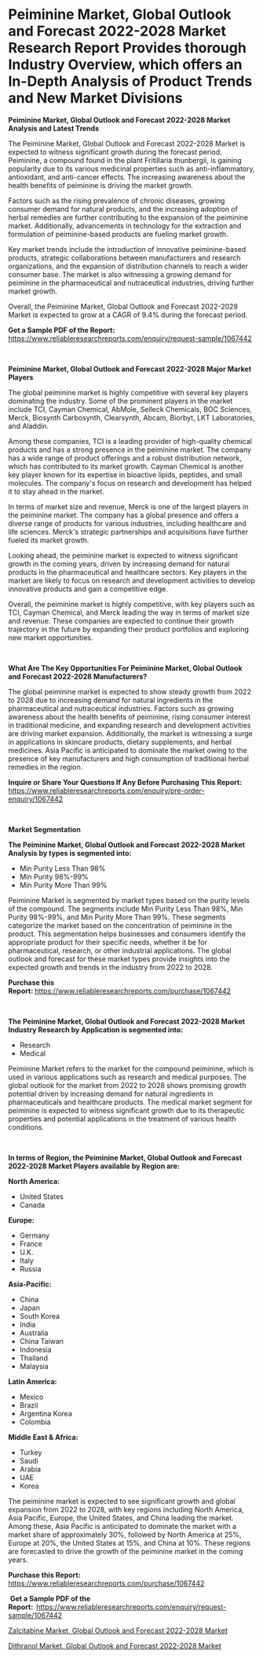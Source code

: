 <p><h1>Peiminine Market, Global Outlook and Forecast 2022-2028 Market Research Report Provides thorough Industry Overview, which offers an In-Depth Analysis of Product Trends and New Market Divisions</h1></p><p><strong>Peiminine Market, Global Outlook and Forecast 2022-2028 Market Analysis and Latest Trends</strong></p>
<p><p>The Peiminine Market, Global Outlook and Forecast 2022-2028 Market is expected to witness significant growth during the forecast period. Peiminine, a compound found in the plant Fritillaria thunbergii, is gaining popularity due to its various medicinal properties such as anti-inflammatory, antioxidant, and anti-cancer effects. The increasing awareness about the health benefits of peiminine is driving the market growth.</p><p>Factors such as the rising prevalence of chronic diseases, growing consumer demand for natural products, and the increasing adoption of herbal remedies are further contributing to the expansion of the peiminine market. Additionally, advancements in technology for the extraction and formulation of peiminine-based products are fueling market growth.</p><p>Key market trends include the introduction of innovative peiminine-based products, strategic collaborations between manufacturers and research organizations, and the expansion of distribution channels to reach a wider consumer base. The market is also witnessing a growing demand for peiminine in the pharmaceutical and nutraceutical industries, driving further market growth.</p><p>Overall, the Peiminine Market, Global Outlook and Forecast 2022-2028 Market is expected to grow at a CAGR of 9.4% during the forecast period.</p></p>
<p><strong>Get a Sample PDF of the Report:&nbsp;</strong> <a href="https://www.reliableresearchreports.com/enquiry/request-sample/1067442">https://www.reliableresearchreports.com/enquiry/request-sample/1067442</a></p>
<p>&nbsp;</p>
<p><strong>Peiminine Market, Global Outlook and Forecast 2022-2028 Major Market Players</strong></p>
<p><p>The global peiminine market is highly competitive with several key players dominating the industry. Some of the prominent players in the market include TCI, Cayman Chemical, AbMole, Selleck Chemicals, BOC Sciences, Merck, Biosynth Carbosynth, Clearsynth, Abcam, Biorbyt, LKT Laboratories, and Aladdin.</p><p>Among these companies, TCI is a leading provider of high-quality chemical products and has a strong presence in the peiminine market. The company has a wide range of product offerings and a robust distribution network, which has contributed to its market growth. Cayman Chemical is another key player known for its expertise in bioactive lipids, peptides, and small molecules. The company's focus on research and development has helped it to stay ahead in the market.</p><p>In terms of market size and revenue, Merck is one of the largest players in the peiminine market. The company has a global presence and offers a diverse range of products for various industries, including healthcare and life sciences. Merck's strategic partnerships and acquisitions have further fueled its market growth.</p><p>Looking ahead, the peiminine market is expected to witness significant growth in the coming years, driven by increasing demand for natural products in the pharmaceutical and healthcare sectors. Key players in the market are likely to focus on research and development activities to develop innovative products and gain a competitive edge.</p><p>Overall, the peiminine market is highly competitive, with key players such as TCI, Cayman Chemical, and Merck leading the way in terms of market size and revenue. These companies are expected to continue their growth trajectory in the future by expanding their product portfolios and exploring new market opportunities.</p></p>
<p>&nbsp;</p>
<p><strong>What Are The Key Opportunities For Peiminine Market, Global Outlook and Forecast 2022-2028 Manufacturers?</strong></p>
<p><p>The global peiminine market is expected to show steady growth from 2022 to 2028 due to increasing demand for natural ingredients in the pharmaceutical and nutraceutical industries. Factors such as growing awareness about the health benefits of peiminine, rising consumer interest in traditional medicine, and expanding research and development activities are driving market expansion. Additionally, the market is witnessing a surge in applications in skincare products, dietary supplements, and herbal medicines. Asia Pacific is anticipated to dominate the market owing to the presence of key manufacturers and high consumption of traditional herbal remedies in the region.</p></p>
<p><strong>Inquire or Share Your Questions If Any Before Purchasing This Report:</strong> <a href="https://www.reliableresearchreports.com/enquiry/pre-order-enquiry/1067442">https://www.reliableresearchreports.com/enquiry/pre-order-enquiry/1067442</a></p>
<p>&nbsp;</p>
<p><strong>Market Segmentation</strong></p>
<p><strong>The Peiminine Market, Global Outlook and Forecast 2022-2028 Market Analysis by types is segmented into:</strong></p>
<p><ul><li>Min Purity Less Than 98%</li><li>Min Purity 98%-99%</li><li>Min Purity More Than 99%</li></ul></p>
<p><p>Peiminine Market is segmented by market types based on the purity levels of the compound. The segments include Min Purity Less Than 98%, Min Purity 98%-99%, and Min Purity More Than 99%. These segments categorize the market based on the concentration of peiminine in the product. This segmentation helps businesses and consumers identify the appropriate product for their specific needs, whether it be for pharmaceutical, research, or other industrial applications. The global outlook and forecast for these market types provide insights into the expected growth and trends in the industry from 2022 to 2028.</p></p>
<p><strong>Purchase this Report:&nbsp;</strong><a href="https://www.reliableresearchreports.com/purchase/1067442">https://www.reliableresearchreports.com/purchase/1067442</a></p>
<p>&nbsp;</p>
<p><strong>The Peiminine Market, Global Outlook and Forecast 2022-2028 Market Industry Research by Application is segmented into:</strong></p>
<p><ul><li>Research</li><li>Medical</li></ul></p>
<p><p>Peiminine Market refers to the market for the compound peiminine, which is used in various applications such as research and medical purposes. The global outlook for the market from 2022 to 2028 shows promising growth potential driven by increasing demand for natural ingredients in pharmaceuticals and healthcare products. The medical market segment for peiminine is expected to witness significant growth due to its therapeutic properties and potential applications in the treatment of various health conditions.</p></p>
<p>&nbsp;</p>
<p><strong>In terms of Region, the Peiminine Market, Global Outlook and Forecast 2022-2028 Market Players available by Region are:</strong></p>
<p>
    <p> <strong> North America: </strong>
        <ul>
            <li>United States</li>
            <li>Canada</li>
        </ul>
        </p> 
    <p> <strong> Europe: </strong>
        <ul>
            <li>Germany</li>
            <li>France</li>
            <li>U.K.</li>
            <li>Italy</li>
            <li>Russia</li>
        </ul>
        </p> 
    <p> <strong> Asia-Pacific: </strong>
        <ul>
            <li>China</li>
            <li>Japan</li>
            <li>South Korea</li>
            <li>India</li>
            <li>Australia</li>
            <li>China Taiwan</li>
            <li>Indonesia</li>
            <li>Thailand</li>
            <li>Malaysia</li>
        </ul>
        </p> 
    <p> <strong> Latin America: </strong>
        <ul>
            <li>Mexico</li>
            <li>Brazil</li>
            <li>Argentina Korea</li>
            <li>Colombia</li>
        </ul>
        </p> 
    <p> <strong> Middle East & Africa: </strong>
        <ul>
            <li>Turkey</li>
            <li>Saudi</li>
            <li>Arabia</li>
            <li>UAE</li>
            <li>Korea</li>
        </ul>
    </p>
    </p>
<p><p>The peiminine market is expected to see significant growth and global expansion from 2022 to 2028, with key regions including North America, Asia Pacific, Europe, the United States, and China leading the market. Among these, Asia Pacific is anticipated to dominate the market with a market share of approximately 30%, followed by North America at 25%, Europe at 20%, the United States at 15%, and China at 10%. These regions are forecasted to drive the growth of the peiminine market in the coming years.</p></p>
<p><strong>Purchase this Report: </strong><a href="https://www.reliableresearchreports.com/purchase/1067442">https://www.reliableresearchreports.com/purchase/1067442</a></p>
<p>&nbsp;<strong>Get a Sample PDF of the Report:&nbsp;&nbsp;</strong><a href="https://www.reliableresearchreports.com/enquiry/request-sample/1067442">https://www.reliableresearchreports.com/enquiry/request-sample/1067442</a></p>
<p><strong></strong></p>
<p><p><a href="https://github.com/kosella/Market-Research-Report-List-1/blob/main/zalcitabine-market-global-outlook-and-forecast-2022-2028-market.md">Zalcitabine Market, Global Outlook and Forecast 2022-2028 Market</a></p><p><a href="https://github.com/nathandecarvalho/Market-Research-Report-List-1/blob/main/dithranol-market-global-outlook-and-forecast-2022-2028-market.md">Dithranol Market, Global Outlook and Forecast 2022-2028 Market</a></p></p>